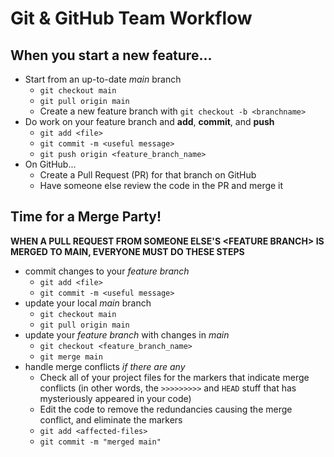 Git & GitHub Team Workflow
=================

## When you start a new feature...
* Start from an up-to-date _main_ branch
    * `git checkout main`
    * `git pull origin main`
    *  Create a new feature branch with `git checkout -b <branchname>`
* Do work on your feature branch and **add**, **commit**, and **push**
    * `git add <file>`
    * `git commit -m <useful message>`
    * `git push origin <feature_branch_name>`
* On GitHub...
    * Create a Pull Request (PR) for that branch on GitHub
    * Have someone else review the code in the PR and merge it


## Time for a Merge Party!

**WHEN A PULL REQUEST FROM SOMEONE ELSE'S \<FEATURE BRANCH> IS MERGED TO MAIN, EVERYONE MUST DO THESE STEPS**

* commit changes to your _feature branch_
    * `git add <file>`
    * `git commit -m <useful message>`
* update your local _main_ branch
    * `git checkout main`
    * `git pull origin main`
* update your _feature branch_ with changes in _main_
    * `git checkout <feature_branch_name>`
    * `git merge main`
* handle merge conflicts _if there are any_
    * Check all of your project files for the markers that indicate merge conflicts (in other words, the `>>>>>>>>>` and `HEAD` stuff that has mysteriously appeared in your code)
    * Edit the code to remove the redundancies causing the merge conflict, and eliminate the markers
    * `git add <affected-files>`
    * `git commit -m "merged main"`
